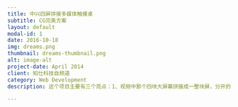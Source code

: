 ```yaml
---
title: 中兴四屏拼接多媒体触摸桌
subtitle: CG完美方案
layout: default
modal-id: 1
date: 2016-10-18
img: dreams.png
thumbnail: dreams-thumbnail.png
alt: image-alt
project-date: April 2014
client: 知仕科技自频道
category: Web Development
description: 这个项目主要有三个亮点：1、视频中那个四块大屏幕拼接成一整块屏，分开的动画和整体的动画都是一台主机控制的，这就意味着程序搭建了很优质的底层框架，可以不管分开运行四个交互界面还是整个作为一个界面展示交互，内存占用及GPU的使用都极为合理2、因为四块不同屏幕一台主机控制，每块屏幕上又都是多点（5点）触控，所以对于整个程序的坐标点编辑就非常有要求3、还有一个爆破粒子效果，在一块四屏拼接的大屏上展示调整效果方面，耗费很多功夫，但最终还是给严谨的客户一个满意的产品～

---
```

